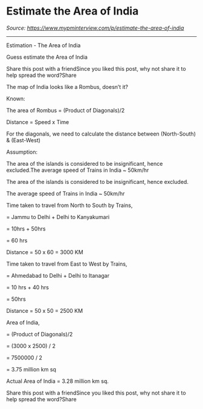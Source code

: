 # Estimate the Area of India

*Source: https://www.mypminterview.com/p/estimate-the-area-of-india*

---

 Estimation -  The Area of India

Guess estimate the Area of India

Share this post with a friendSince you liked this post, why not share it to help spread the word?Share





The map of India looks like a Rombus, doesn’t it?



Known:

The area of Rombus = (Product of Diagonals)/2

Distance = Speed x Time





For the diagonals, we need to calculate the distance between (North-South) & (East-West)



Assumption:

The area of the islands is considered to be insignificant, hence excluded.The average speed of Trains in India ~ 50km/hr

The area of the islands is considered to be insignificant, hence excluded.

The average speed of Trains in India ~ 50km/hr







Time taken to travel from North to South by Trains,

= Jammu to Delhi +  Delhi to Kanyakumari

= 10hrs + 50hrs

= 60 hrs



Distance = 50 x 60 = 3000 KM



Time taken to travel from East to West  by Trains,

= Ahmedabad  to Delhi + Delhi to Itanagar

= 10 hrs + 40 hrs

= 50hrs



Distance = 50 x 50 = 2500 KM





Area of India, 

= (Product of Diagonals)/2

= (3000 x 2500) / 2

= 7500000 / 2

= 3.75 million km sq



Actual Area of India = 3.28 million km sq.



Share this post with a friendSince you liked this post, why not share it to help spread the word?Share